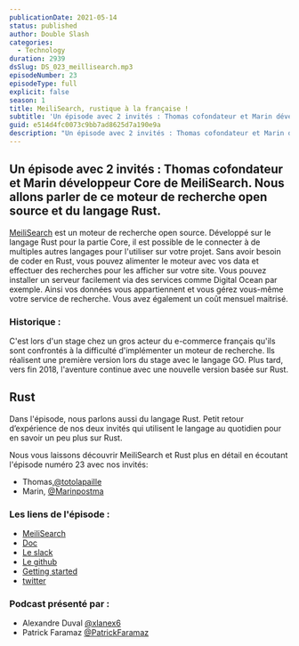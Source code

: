 ```yaml
---
publicationDate: 2021-05-14
status: published
author: Double Slash
categories:
  - Technology
duration: 2939
dsSlug: DS_023_meillisearch.mp3
episodeNumber: 23
episodeType: full
explicit: false
season: 1
title: MeiliSearch, rustique à la française !
subtitle: 'Un épisode avec 2 invités : Thomas cofondateur et Marin développeur Core de MeiliSearch. Nous allons parler de ce moteur de recherche open source et du langage Rust'
guid: e514d4fc0073c9bb7ad8625d7a190e9a
description: "Un épisode avec 2 invités : Thomas cofondateur et Marin développeur Core de MeiliSearch. Nous allons parler de ce moteur de recherche open source et du langage Rust. MeiliSearch est un moteur de recherche open source. Développé sur le langage Rust pour la partie Core, il est possible de le connecter à de multiples autres langages pour l'utiliser sur votre projet. Sans avoir besoin de coder en Rust, vous pouvez alimenter le moteur avec vos data et effectuer des recherches pour les afficher sur votre site. Vous pouvez installer un serveur facilement via des services comme Digital Ocean par exemple. Ainsi vos données vous appartiennent et vous gérez vous-même votre service de recherche. Vous avez également un coût mensuel maitrisé. Historique : C'est lors d'un stage chez un gros acteur du e-commerce français qu'ils sont confrontés à la difficulté d'implémenter un moteur de recherche. Ils réalisent une première version lors du stage avec le langage GO. Plus tard, vers fin 2018, l'aventure continue avec une nouvelle version basée sur Rust. Rust Dans l'épisode, nous parlons aussi du langage Rust. Petit retour d’expérience de nos deux invités qui utilisent le langage au quotidien pour en savoir un peu plus sur Rust. Nous vous laissons découvrir MeiliSearch et Rust plus en détail en écoutant l'épisode numéro 23 avec nos invités: Thomas,@totolapaille Marin, @Marinpostma Les liens de l'épisode : MeiliSearch Doc Le slack Le github Getting started twitter Podcast présenté par : Alexandre Duval @xlanex6 Patrick Faramaz @PatrickFaramaz"
---
```


## Un épisode avec 2 invités : Thomas cofondateur et Marin développeur Core de MeiliSearch. Nous allons parler de ce moteur de recherche open source et du langage Rust.

[MeiliSearch](https://www.meilisearch.com/) est un moteur de recherche open source.
Développé sur le langage Rust pour la partie Core, il est possible de le connecter à de multiples autres langages pour l'utiliser sur votre projet. Sans avoir besoin de coder en Rust, vous pouvez alimenter le moteur avec vos data et effectuer des recherches pour les afficher sur votre site.
Vous pouvez installer un serveur facilement via des services comme Digital Ocean par exemple. Ainsi vos données vous appartiennent et vous gérez vous-même votre service de recherche. Vous avez également un coût mensuel maitrisé.

### Historique :

C'est lors d'un stage chez un gros acteur du e-commerce français qu'ils sont confrontés à la difficulté d'implémenter un moteur de recherche. Ils réalisent une première version lors du stage avec le langage GO.
Plus tard, vers fin 2018, l'aventure continue avec une nouvelle version basée sur Rust.

## Rust

Dans l'épisode, nous parlons aussi du langage Rust. Petit retour d’expérience de nos deux invités qui utilisent le langage au quotidien pour en savoir un peu plus sur Rust.

Nous vous laissons découvrir MeiliSearch et Rust plus en détail en écoutant l'épisode numéro 23 avec nos invités:

- Thomas,[@totolapaille](https://twitter.com/totolapaille)
- Marin, [@Marinpostma](https://twitter.com/Marinpostma)

### Les liens de l'épisode :

- [MeiliSearch](https://www.meilisearch.com/)
- [Doc](https://docs.meilisearch.com/)
- [Le slack](https://slack.meilisearch.com)
- [Le github](https://github.com/meilisearch/meilisearch)
- [Getting started](https://docs.meilisearch.com/learn/getting_started/quick_start.html#download-and-launch)
- [twitter](https://twitter.com/meilisearch)

### Podcast présenté par :

- Alexandre Duval [@xlanex6](https://twitter.com/xlanex6)
- Patrick Faramaz [@PatrickFaramaz](https://twitter.com/PatrickFaramaz)
